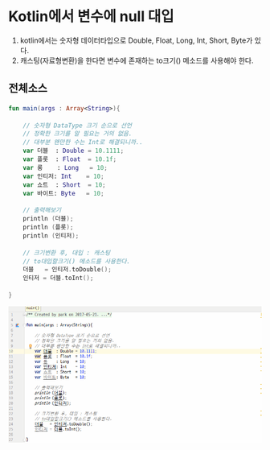 # Kotlin에서 변수에 null 대입
1. kotlin에서는 숫자형 데이터타입으로 Double, Float, Long, Int, Short, Byte가 있다. 
2. 캐스팅(자료형변환)을 한다면 변수에 존재하는 to크기() 메소드를 사용해야 한다.

## 전체소스
~~~kotlin
fun main(args : Array<String>){

    // 숫자형 DataType 크기 순으로 선언
    // 정확한 크기를 알 필요는 거의 없음.
    // 대부분 왠만한 수는 Int로 해결되니까..
    var 더블  : Double = 10.1111;
    var 플롯  : Float  = 10.1f;
    var 롱    : Long   = 10;
    var 인티저: Int    = 10;
    var 쇼트  : Short  = 10;
    var 바이트: Byte   = 10;

    // 출력해보기
    println (더블);
    println (플롯);
    println (인티저);

    // 크기변환 후, 대입 : 캐스팅
    // to대입할크기() 메소드를 사용한다.
    더블   = 인티저.toDouble();
    인티저 = 더블.toInt();

}
~~~
![이미지](DataType_number.gif)